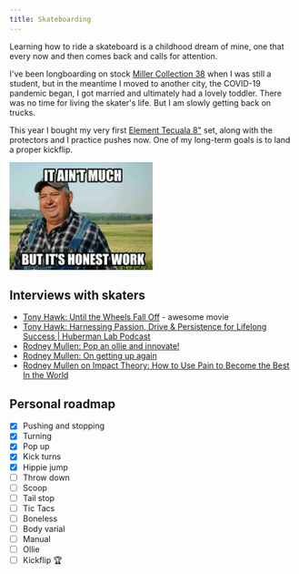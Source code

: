 ```yaml
---
title: Skateboarding
---
```


Learning how to ride a skateboard is a childhood dream of mine, one that every now and then comes back and calls for attention.

I've been longboarding on stock [Miller Collection 38](https://www.longboardy.pl/product-pol-9034-Miller-Collection-38.html) when I was still a student, but in the meantime I moved to another city, the COVID-19 pandemic began, I got married and ultimately had a lovely toddler. There was no time for living the skater's life. But I am slowly getting back on trucks.

This year I bought my very first [Element Tecuala 8"](https://www.elementbrand.co.uk/8%2522-tecuala-skateboard-W4CPB1ELP1.html) set, along with the protectors and I practice pushes now. One of my long-term goals is to land a proper kickflip.

<img src="/public/aint-much.png" width="50%">

## Interviews with skaters

- [Tony Hawk: Until the Wheels Fall Off](https://www.hbo.com/movies/tony-hawk-until-the-wheels-fall-off) - awesome movie
- [Tony Hawk: Harnessing Passion, Drive & Persistence for Lifelong Success | Huberman Lab Podcast](https://www.youtube.com/watch?v=VOfwbcveP84)
- [Rodney Mullen: Pop an ollie and innovate!](https://www.youtube.com/watch?v=3GVO-MfIl1Q)
- [Rodney Mullen: On getting up again](https://www.youtube.com/watch?v=DBbmNAZWq-E)
- [Rodney Mullen on Impact Theory: How to Use Pain to Become the Best In the World](https://www.youtube.com/watch?v=cmA55DOJrB8&t=2s)

## Personal roadmap

- [x] Pushing and stopping
- [x] Turning
- [x] Pop up
- [x] Kick turns
- [x] Hippie jump
- [ ] Throw down
- [ ] Scoop
- [ ] Tail stop
- [ ] Tic Tacs
- [ ] Boneless
- [ ] Body varial
- [ ] Manual
- [ ] Ollie
- [ ] Kickflip 🏆
